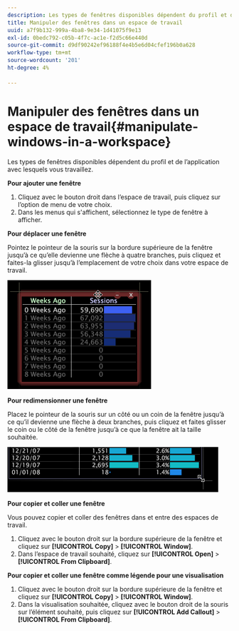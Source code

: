 ```yaml
---
description: Les types de fenêtres disponibles dépendent du profil et de l’application avec lesquels vous travaillez.
title: Manipuler des fenêtres dans un espace de travail
uuid: a7f9b132-999a-4ba8-9e34-1d41075f9e13
exl-id: 0bedc792-c05b-4f7c-ac1e-f2d5c66e440d
source-git-commit: d9df90242ef96188f4e4b5e6d04cfef196b0a628
workflow-type: tm+mt
source-wordcount: '201'
ht-degree: 4%

---
```


# Manipuler des fenêtres dans un espace de travail{#manipulate-windows-in-a-workspace}

Les types de fenêtres disponibles dépendent du profil et de l’application avec lesquels vous travaillez.

**Pour ajouter une fenêtre**

1. Cliquez avec le bouton droit dans l’espace de travail, puis cliquez sur l’option de menu de votre choix.
1. Dans les menus qui s&#39;affichent, sélectionnez le type de fenêtre à afficher.

**Pour déplacer une fenêtre**

Pointez le pointeur de la souris sur la bordure supérieure de la fenêtre jusqu’à ce qu’elle devienne une flèche à quatre branches, puis cliquez et faites-la glisser jusqu’à l’emplacement de votre choix dans votre espace de travail.

![](assets/vis_moving.png)

**Pour redimensionner une fenêtre**

Placez le pointeur de la souris sur un côté ou un coin de la fenêtre jusqu’à ce qu’il devienne une flèche à deux branches, puis cliquez et faites glisser le coin ou le côté de la fenêtre jusqu’à ce que la fenêtre ait la taille souhaitée.

![](assets/vis_resize.png)

**Pour copier et coller une fenêtre**

Vous pouvez copier et coller des fenêtres dans et entre des espaces de travail.

1. Cliquez avec le bouton droit sur la bordure supérieure de la fenêtre et cliquez sur **[!UICONTROL Copy]** > **[!UICONTROL Window]**.
1. Dans l’espace de travail souhaité, cliquez sur **[!UICONTROL Open]** > **[!UICONTROL From Clipboard]**.

**Pour copier et coller une fenêtre comme légende pour une visualisation**

1. Cliquez avec le bouton droit sur la bordure supérieure de la fenêtre et cliquez sur **[!UICONTROL Copy]** > **[!UICONTROL Window]**.
1. Dans la visualisation souhaitée, cliquez avec le bouton droit de la souris sur l’élément souhaité, puis cliquez sur **[!UICONTROL Add Callout]** > **[!UICONTROL From Clipboard]**.
